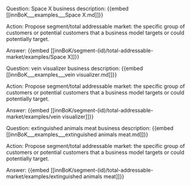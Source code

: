 Question: Space X business description:
{{embed [[innBoK___examples___Space X.md]]}}

Action: Propose segment/total addressable market: the specific group of customers or potential customers that a business model targets or could potentially target.

Answer:
{{embed [[innBoK/segment-(id)/total-addressable-market/examples/Space X]]}}

Question: vein visualizer business description:
{{embed [[innBoK___examples___vein visualizer.md]]}}

Action: Propose segment/total addressable market: the specific group of customers or potential customers that a business model targets or could potentially target.

Answer:
{{embed [[innBoK/segment-(id)/total-addressable-market/examples/vein visualizer]]}}

Question: extinguished animals meat business description:
{{embed [[innBoK___examples___extinguished animals meat.md]]}}

Action: Propose segment/total addressable market: the specific group of customers or potential customers that a business model targets or could potentially target.

Answer:
{{embed [[innBoK/segment-(id)/total-addressable-market/examples/extinguished animals meat]]}}



